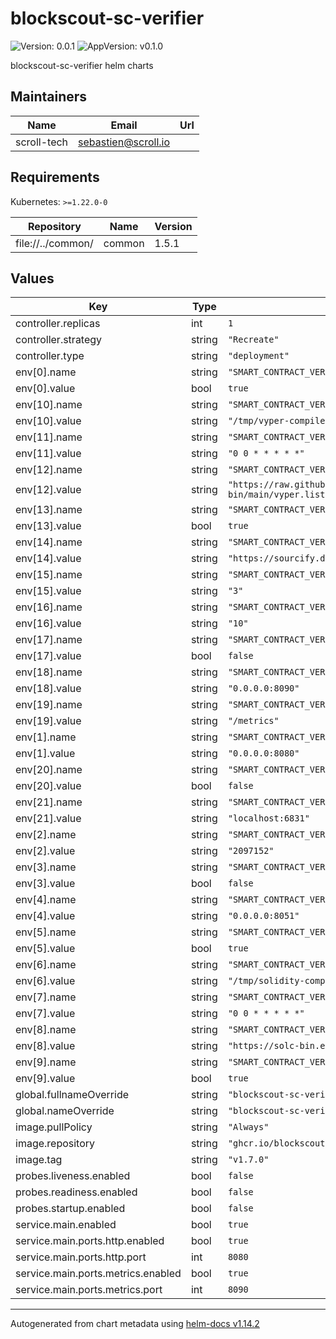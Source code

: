 # blockscout-sc-verifier

![Version: 0.0.1](https://img.shields.io/badge/Version-0.0.1-informational?style=flat-square) ![AppVersion: v0.1.0](https://img.shields.io/badge/AppVersion-v0.1.0-informational?style=flat-square)

blockscout-sc-verifier helm charts

## Maintainers

| Name | Email | Url |
| ---- | ------ | --- |
| scroll-tech | <sebastien@scroll.io> |  |

## Requirements

Kubernetes: `>=1.22.0-0`

| Repository | Name | Version |
|------------|------|---------|
| file://../common/ | common | 1.5.1 |

## Values

| Key | Type | Default | Description |
|-----|------|---------|-------------|
| controller.replicas | int | `1` |  |
| controller.strategy | string | `"Recreate"` |  |
| controller.type | string | `"deployment"` |  |
| env[0].name | string | `"SMART_CONTRACT_VERIFIER__SERVER__HTTP__ENABLED"` |  |
| env[0].value | bool | `true` |  |
| env[10].name | string | `"SMART_CONTRACT_VERIFIER__VYPER__COMPILERS_DIR"` |  |
| env[10].value | string | `"/tmp/vyper-compilers"` |  |
| env[11].name | string | `"SMART_CONTRACT_VERIFIER__VYPER__REFRESH_VERSIONS_SCHEDULE"` |  |
| env[11].value | string | `"0 0 * * * * *"` |  |
| env[12].name | string | `"SMART_CONTRACT_VERIFIER__VYPER__FETCHER__LIST__LIST_URL"` |  |
| env[12].value | string | `"https://raw.githubusercontent.com/blockscout/solc-bin/main/vyper.list.json"` |  |
| env[13].name | string | `"SMART_CONTRACT_VERIFIER__SOURCIFY__ENABLED"` |  |
| env[13].value | bool | `true` |  |
| env[14].name | string | `"SMART_CONTRACT_VERIFIER__SOURCIFY__API_URL"` |  |
| env[14].value | string | `"https://sourcify.dev/server/"` |  |
| env[15].name | string | `"SMART_CONTRACT_VERIFIER__SOURCIFY__VERIFICATION_ATTEMPTS"` |  |
| env[15].value | string | `"3"` |  |
| env[16].name | string | `"SMART_CONTRACT_VERIFIER__SOURCIFY__REQUEST_TIMEOUT"` |  |
| env[16].value | string | `"10"` |  |
| env[17].name | string | `"SMART_CONTRACT_VERIFIER__METRICS__ENABLED"` |  |
| env[17].value | bool | `false` |  |
| env[18].name | string | `"SMART_CONTRACT_VERIFIER__METRICS__ADDR"` |  |
| env[18].value | string | `"0.0.0.0:8090"` |  |
| env[19].name | string | `"SMART_CONTRACT_VERIFIER__METRICS__ROUTE"` |  |
| env[19].value | string | `"/metrics"` |  |
| env[1].name | string | `"SMART_CONTRACT_VERIFIER__SERVER__HTTP__ADDR"` |  |
| env[1].value | string | `"0.0.0.0:8080"` |  |
| env[20].name | string | `"SMART_CONTRACT_VERIFIER__JAEGER__ENABLED"` |  |
| env[20].value | bool | `false` |  |
| env[21].name | string | `"SMART_CONTRACT_VERIFIER__JAEGER__AGENT_ENDPOINT"` |  |
| env[21].value | string | `"localhost:6831"` |  |
| env[2].name | string | `"SMART_CONTRACT_VERIFIER__SERVER__HTTP__MAX_BODY_SIZE"` |  |
| env[2].value | string | `"2097152"` |  |
| env[3].name | string | `"SMART_CONTRACT_VERIFIER__SERVER__GRPC__ENABLED"` |  |
| env[3].value | bool | `false` |  |
| env[4].name | string | `"SMART_CONTRACT_VERIFIER__SERVER__GRPC__ADDR"` |  |
| env[4].value | string | `"0.0.0.0:8051"` |  |
| env[5].name | string | `"SMART_CONTRACT_VERIFIER__SOLIDITY__ENABLED"` |  |
| env[5].value | bool | `true` |  |
| env[6].name | string | `"SMART_CONTRACT_VERIFIER__SOLIDITY__COMPILERS_DIR"` |  |
| env[6].value | string | `"/tmp/solidity-compilers"` |  |
| env[7].name | string | `"SMART_CONTRACT_VERIFIER__SOLIDITY__REFRESH_VERSIONS_SCHEDULE"` |  |
| env[7].value | string | `"0 0 * * * * *"` |  |
| env[8].name | string | `"SMART_CONTRACT_VERIFIER__SOLIDITY__FETCHER__LIST__LIST_URL"` |  |
| env[8].value | string | `"https://solc-bin.ethereum.org/linux-amd64/list.json"` |  |
| env[9].name | string | `"SMART_CONTRACT_VERIFIER__VYPER__ENABLED"` |  |
| env[9].value | bool | `true` |  |
| global.fullnameOverride | string | `"blockscout-sc-verifier"` |  |
| global.nameOverride | string | `"blockscout-sc-verifier"` |  |
| image.pullPolicy | string | `"Always"` |  |
| image.repository | string | `"ghcr.io/blockscout/smart-contract-verifier"` |  |
| image.tag | string | `"v1.7.0"` |  |
| probes.liveness.enabled | bool | `false` |  |
| probes.readiness.enabled | bool | `false` |  |
| probes.startup.enabled | bool | `false` |  |
| service.main.enabled | bool | `true` |  |
| service.main.ports.http.enabled | bool | `true` |  |
| service.main.ports.http.port | int | `8080` |  |
| service.main.ports.metrics.enabled | bool | `true` |  |
| service.main.ports.metrics.port | int | `8090` |  |

----------------------------------------------
Autogenerated from chart metadata using [helm-docs v1.14.2](https://github.com/norwoodj/helm-docs/releases/v1.14.2)
